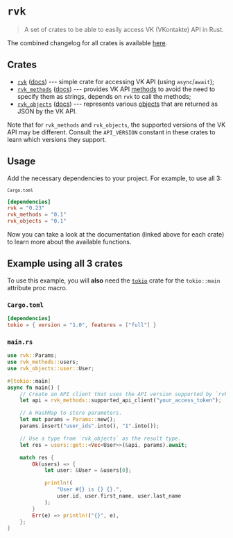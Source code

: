 # `rvk`

> A set of crates to be able to easily access VK (VKontakte) API in Rust.

The combined changelog for all crates is available [here](https://github.com/u32i64/rvk/blob/master/CHANGELOG.md).

## Crates

- [`rvk`](https://crates.io/crates/rvk) ([docs](https://docs.rs/rvk)) --- simple crate for accessing VK API (using `async`/`await`);
- [`rvk_methods`](https://crates.io/crates/rvk_methods) ([docs](https://docs.rs/rvk_methods)) --- provides VK API [methods](https://vk.com/dev/methods) to avoid the need to specify them as strings, depends on `rvk` to call the methods;
- [`rvk_objects`](https://crates.io/crates/rvk_objects) ([docs](https://docs.rs/rvk_objects)) --- represents various [objects](https://vk.com/dev/objects) that are returned as JSON by the VK API.

Note that for `rvk_methods` and `rvk_objects`, the supported versions of the VK API may be different.
Consult the `API_VERSION` constant in these crates to learn which versions they support.

## Usage
Add the necessary dependencies to your project. For example, to use all 3:

<sub>`Cargo.toml`</sub>
```toml
[dependencies]
rvk = "0.23"
rvk_methods = "0.1"
rvk_objects = "0.1"
```

Now you can take a look at the documentation (linked above for each crate) to learn more about the available functions.

## Example using all 3 crates

To use this example, you will **also** need the [`tokio`](https://crates.io/tokio) crate for the `tokio::main` attribute proc macro.

### `Cargo.toml`
```toml
[dependencies]
tokio = { version = "1.0", features = ["full"] }
```

### `main.rs`
```rust
use rvk::Params;
use rvk_methods::users;
use rvk_objects::user::User;

#[tokio::main]
async fn main() {
    // Create an API client that uses the API version supported by `rvk_methods`.
    let api = rvk_methods::supported_api_client("your_access_token");

    // A HashMap to store parameters.
    let mut params = Params::new();
    params.insert("user_ids".into(), "1".into());

    // Use a type from `rvk_objects` as the result type.
    let res = users::get::<Vec<User>>(&api, params).await;

    match res {
        Ok(users) => {
            let user: &User = &users[0];

            println!(
                "User #{} is {} {}.",
                user.id, user.first_name, user.last_name
            );
        }
        Err(e) => println!("{}", e),
    };
}
```
